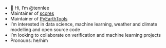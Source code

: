 - 👋 Hi, I’m @tennlee
- Maintainer of [scores](https://github.com/nci/scores)
- Maintainer of [PyEarthTools](https://github.com/ACCESS-Community-Hub/PyEarthTools)
- I’m interested in data science, machine learning, weather and climate modelling and open source code
- I’m looking to collaborate on verification and machine learning projects
- Pronouns: he/him

<!---
tennlee/tennlee is a ✨ special ✨ repository because its `README.md` (this file) appears on your GitHub profile.
You can click the Preview link to take a look at your changes.
--->
